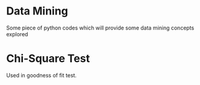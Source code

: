 # Data Mining
Some piece of python codes which will provide some data mining concepts explored

# Chi-Square Test
Used in goodness of fit test.
